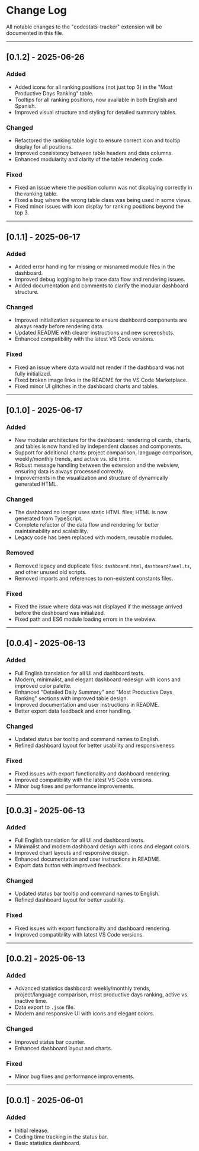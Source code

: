 # Change Log

All notable changes to the "codestats-tracker" extension will be documented in this file.

---

## [0.1.2] - 2025-06-26

### Added
- Added icons for all ranking positions (not just top 3) in the "Most Productive Days Ranking" table.
- Tooltips for all ranking positions, now available in both English and Spanish.
- Improved visual structure and styling for detailed summary tables.

### Changed
- Refactored the ranking table logic to ensure correct icon and tooltip display for all positions.
- Improved consistency between table headers and data columns.
- Enhanced modularity and clarity of the table rendering code.

### Fixed
- Fixed an issue where the position column was not displaying correctly in the ranking table.
- Fixed a bug where the wrong table class was being used in some views.
- Fixed minor issues with icon display for ranking positions beyond the top 3.

---

## [0.1.1] - 2025-06-17

### Added
- Added error handling for missing or misnamed module files in the dashboard.
- Improved debug logging to help trace data flow and rendering issues.
- Added documentation and comments to clarify the modular dashboard structure.

### Changed
- Improved initialization sequence to ensure dashboard components are always ready before rendering data.
- Updated README with clearer instructions and new screenshots.
- Enhanced compatibility with the latest VS Code versions.

### Fixed
- Fixed an issue where data would not render if the dashboard was not fully initialized.
- Fixed broken image links in the README for the VS Code Marketplace.
- Fixed minor UI glitches in the dashboard charts and tables.

---

## [0.1.0] - 2025-06-17

### Added
- New modular architecture for the dashboard: rendering of cards, charts, and tables is now handled by independent classes and components.
- Support for additional charts: project comparison, language comparison, weekly/monthly trends, and active vs. idle time.
- Robust message handling between the extension and the webview, ensuring data is always processed correctly.
- Improvements in the visualization and structure of dynamically generated HTML.

### Changed
- The dashboard no longer uses static HTML files; HTML is now generated from TypeScript.
- Complete refactor of the data flow and rendering for better maintainability and scalability.
- Legacy code has been replaced with modern, reusable modules.

### Removed
- Removed legacy and duplicate files: `dashboard.html`, `dashboardPanel.ts`, and other unused old scripts.
- Removed imports and references to non-existent constants files.

### Fixed
- Fixed the issue where data was not displayed if the message arrived before the dashboard was initialized.
- Fixed path and ES6 module loading errors in the webview.

---

## [0.0.4] - 2025-06-13

### Added
- Full English translation for all UI and dashboard texts.
- Modern, minimalist, and elegant dashboard redesign with icons and improved color palette.
- Enhanced "Detailed Daily Summary" and "Most Productive Days Ranking" sections with improved table design.
- Improved documentation and user instructions in README.
- Better export data feedback and error handling.

### Changed
- Updated status bar tooltip and command names to English.
- Refined dashboard layout for better usability and responsiveness.

### Fixed
- Fixed issues with export functionality and dashboard rendering.
- Improved compatibility with the latest VS Code versions.
- Minor bug fixes and performance improvements.

---

## [0.0.3] - 2025-06-13

### Added
- Full English translation for all UI and dashboard texts.
- Minimalist and modern dashboard design with icons and elegant colors.
- Improved chart layouts and responsive design.
- Enhanced documentation and user instructions in README.
- Export data button with improved feedback.

### Changed
- Updated status bar tooltip and command names to English.
- Refined dashboard layout for better usability.

### Fixed
- Fixed issues with export functionality and dashboard rendering.
- Improved compatibility with latest VS Code versions.
  
---

## [0.0.2] - 2025-06-13

### Added
- Advanced statistics dashboard: weekly/monthly trends, project/language comparison, most productive days ranking, active vs. inactive time.
- Data export to `.json` file.
- Modern and responsive UI with icons and elegant colors.

### Changed
- Improved status bar counter.
- Enhanced dashboard layout and charts.

### Fixed
- Minor bug fixes and performance improvements.

---

## [0.0.1] - 2025-06-01

### Added
- Initial release.
- Coding time tracking in the status bar.
- Basic statistics dashboard.
